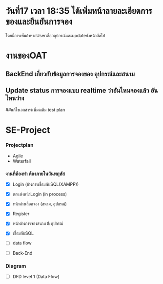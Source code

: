 # วันที่17 เวลา 18:35 ได้เพิ่มหน้าลายละเอียดการของและยืนยันการจอง
โดยมีการเพิ่มถ้าหากUserเลือกอุปกรณ์และupdateยังหน้าถัดไป

# งานของOAT
## BackEnd เกี่ยวกับข้อมูลการจองของ อุปกรณ์และสนาม
## Update status การจองแบบ realtime ว่าอันไหนจองแล้ว อันไหนว่าง
##แก้ไขเอกสาร/เพิ่มดเติม test plan


# SE-Project
### Projectplan
- Agile
- Waterfall

### งานที่ต้องทำ ต้องภายในวันพฤหัส
- [x] Login (ข้างการเชื่อมกับSQL(XAMPP))
- [x] ตกแต่งหน้าLogin (in process)
- [x] หน้าต่างเลือกจอง (สนาม, อุปกรณ์)
- [x] Register
- [x] หน้าต่างการจองสนาม & อุปกรณ์
- [x] เชื่อมกับSQL
- [ ] data flow
- [ ] Back-End


### Diagram
- [ ] DFD level 1 (Data Flow)

